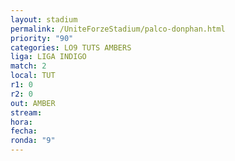 ```yaml
---
layout: stadium
permalink: /UniteForzeStadium/palco-donphan.html
priority: "90"
categories: LO9 TUTS AMBERS
liga: LIGA INDIGO
match: 2
local: TUT
r1: 0
r2: 0
out: AMBER
stream: 
hora: 
fecha: 
ronda: "9"
---
```

